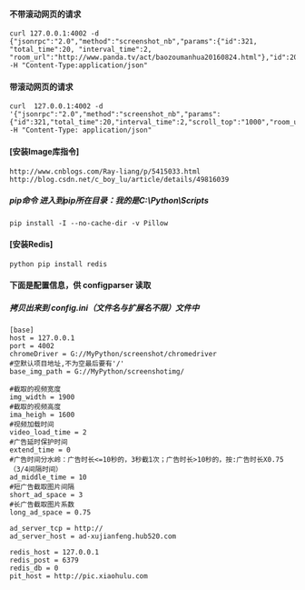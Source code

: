 #### 不带滚动网页的请求
    curl 127.0.0.1:4002 -d {"jsonrpc":"2.0","method":"screenshot_nb","params":{"id":321, "total_time":20, "interval_time":2, "room_url":"http://www.panda.tv/act/baozoumanhua20160824.html"},"id":200} -H "Content-Type:application/json"
#### 带滚动网页的请求
    curl  127.0.0.1:4002 -d '{"jsonrpc":"2.0","method":"screenshot_nb","params":{"id":321,"total_time":20,"interval_time":2,"scroll_top":"1000","room_url":"http://www.panda.tv/act/baozoumanhua20160824.html"},"id":200}' -H "Content-Type: application/json"
#### [安装Image库指令]
    http://www.cnblogs.com/Ray-liang/p/5415033.html
    http://blog.csdn.net/c_boy_lu/article/details/49816039
##### pip命令 进入到pip所在目录：我的是C:\Python\Scripts
    pip install -I --no-cache-dir -v Pillow

#### [安装Redis]
    python pip install redis
#### 下面是配置信息，供 configparser 读取
##### 拷贝出来到 config.ini（文件名与扩展名不限）文件中

    [base]
    host = 127.0.0.1
    port = 4002
    chromeDriver = G://MyPython/screenshot/chromedriver
    #空默认项目地址,不为空最后要有'/'
    base_img_path = G://MyPython/screenshotimg/

    #截取的视频宽度
    img_width = 1900
    #截取的视频高度
    ima_heigh = 1600
    #视频加载时间
    video_load_time = 2
    #广告延时保护时间
    extend_time = 0
    #广告时间分水岭：广告时长<=10秒的，3秒截1次；广告时长>10秒的，按:广告时长X0.75（3/4间隔时间）
    ad_middle_time = 10
    #短广告截取图片间隔
    short_ad_space = 3
    #长广告截取图片系数
    long_ad_space = 0.75

    ad_server_tcp = http://
    ad_server_host = ad-xujianfeng.hub520.com

    redis_host = 127.0.0.1
    redis_post = 6379
    redis_db = 0
    pit_host = http://pic.xiaohulu.com